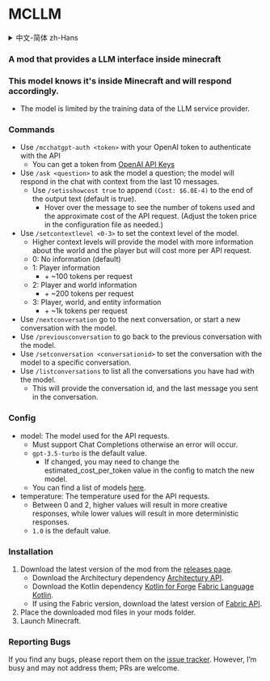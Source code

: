 MCLLM
================



<details>

<summary>中文-简体 zh-Hans</summary>

### 一个在Minecraft中提供LLM交互的模组

<!-- [![Modrinth](https://img.shields.io/modrinth/dt/mcchatgpt?color=00AF5C&label=downloads&logo=modrinth)](https://modrinth.com/mod/mcchatgpt)
[![CurseForge](https://cf.way2muchnoise.eu/full_835315_downloads.svg)](https://curseforge.com/minecraft/mc-mods/mcchatgpt) -->

### 这个模型知道自己在Minecraft中，并会根据此环境进行响应。
- 模型受限于LLM服务提供者的训练数据

### 命令
- 使用 `/mcllm-setbaseurl "https://api.deepseek.com/v1"` 切换到DeepSeek服务上
- 使用 `/mcllm-auth <token>` 配合你的DeepSeek密钥进行API认证
  - 你可以从 [DeepSeek API Keys](https://platform.deepseek.com/api_keys) 获取密钥
- 使用 `/ask <question>` 向模型提问，模型会在聊天窗口中根据最近10条消息的上下文进行回复。
  - 使用 `/setisshowcost true`让输出文本的末尾加一个`(Cost: $6.0E-4)`(默认为true)
    - 鼠标悬停在消息上可查看使用的令牌数和API请求的大约费用。(token对应的价格请自行在配置文件中更改)
- 使用 `/setcontextlevel <0-3>` 设置模型的上下文级别。
  - 上下文级别越高，模型获取的关于世界和玩家的信息越多，但每次API请求的费用也越高。
  - 0：无信息（默认）
  - 1：玩家信息
    - 每次请求增加约100个令牌
  - 2：玩家和世界信息
    - 每次请求增加约200个令牌
  - 3：玩家、世界和实体信息
    - 每次请求增加约1000个令牌
- 使用 `/nextconversation` 进入下一个对话，或与模型开始新对话。
- 使用 `/previousconversation` 返回上一个与模型的对话。
- 使用 `/setconversation <conversationid>` 将与模型的对话设置为特定对话。
- 使用 `/listconversations` 列出你与模型的所有对话。
  - 将显示对话ID以及你在该对话中发送的最后一条消息。

### 配置
- model：用于API请求的模型。
  - 必须支持Chat Completions，否则会报错。
  - 默认值为 `gpt-3.5-turbo`。
    - 如果更改模型，你可能需要调整配置文件中的 estimated_cost_per_token 值以匹配新模型。
  - 你可以在 [这里](https://platform.openai.com/docs/models/overview) 找到模型列表。
- temperature：API请求使用的温度参数。
  - 范围在0到2之间，值越高，回复越有创意；值越低，回复越确定。
  - 默认值为 `1.0`。

### 安装
1. 从 [发布页面](https://github.com/link-fgfgui/MCLLM/releases) 下载最新版本的模组
   - 下载architectury依赖 [Architectury API](https://modrinth.com/mod/architectury-api)
   - 下载kotlin依赖 [Kotlin for Forge](https://modrinth.com/mod/kotlin-for-forge) [Fabric Language Kotlin](https://modrinth.com/mod/fabric-language-kotlin)
   - 如果使用Fabric版本，请下载最新版本的 [Fabric API](https://www.curseforge.com/minecraft/mc-mods/fabric-api)
2. 将下载的模组文件放入你的mods文件夹
3. 启动Minecraft

### 报告问题
如果你发现任何问题，请在 [问题追踪器](https://github.com/link-fgfgui/MCLLM/issues) 上报告。
但我忙,可能不会处理,欢迎PR

</details>


### A mod that provides a LLM interface inside minecraft

<!-- [![Modrinth](https://img.shields.io/modrinth/dt/mcchatgpt?color=00AF5C&label=downloads&logo=modrinth)](https://modrinth.com/mod/mcchatgpt)
[![CurseForge](https://cf.way2muchnoise.eu/full_835315_downloads.svg)](https://curseforge.com/minecraft/mc-mods/mcchatgpt) -->

### This model knows it's inside Minecraft and will respond accordingly.
- The model is limited by the training data of the LLM service provider.

### Commands
- Use `/mcchatgpt-auth <token>` with your OpenAI token to authenticate with the API
  - You can get a token from [OpenAI API Keys](https://platform.openai.com/account/api-keys)
- Use `/ask <question>` to ask the model a question; the model will respond in the chat with context from the last 10 messages.
  - Use `/setisshowcost true` to append `(Cost: $6.0E-4)` to the end of the output text (default is true).
    - Hover over the message to see the number of tokens used and the approximate cost of the API request. (Adjust the token price in the configuration file as needed.)
- Use `/setcontextlevel <0-3>` to set the context level of the model.
  - Higher context levels will provide the model with more information about the world and the player but will cost more per API request.
  - 0: No information (default)
  - 1: Player information
    - \+ ~100 tokens per request
  - 2: Player and world information
    - \+ ~200 tokens per request
  - 3: Player, world, and entity information 
    - \+ ~1k tokens per request
- Use `/nextconversation` go to the next conversation, or start a new conversation with the model.
- Use `/previousconversation` to go back to the previous conversation with the model.
- Use `/setconversation <conversationid>` to set the conversation with the model to a specific conversation.
- Use `/listconversations` to list all the conversations you have had with the model.
  - This will provide the conversation id, and the last message you sent in the conversation.

### Config
- model: The model used for the API requests. 
  - Must support Chat Completions otherwise an error will occur.
  - `gpt-3.5-turbo` is the default value.
    - If changed, you may need to change the estimated_cost_per_token value in the config to match the new model.
  - You can find a list of models [here](https://platform.openai.com/docs/models/overview).
- temperature: The temperature used for the API requests.
  - Between 0 and 2, higher values will result in more creative responses, while lower values will result in more deterministic responses.
  - `1.0` is the default value.

### Installation
1. Download the latest version of the mod from the [releases page](https://github.com/link-fgfgui/MCLLM/releases).
   - Download the Architectury dependency [Architectury API](https://modrinth.com/mod/architectury-api).
   - Download the Kotlin dependency [Kotlin for Forge](https://modrinth.com/mod/kotlin-for-forge) [Fabric Language Kotlin](https://modrinth.com/mod/fabric-language-kotlin).
   - If using the Fabric version, download the latest version of [Fabric API](https://www.curseforge.com/minecraft/mc-mods/fabric-api).
2. Place the downloaded mod files in your mods folder.
3. Launch Minecraft.

### Reporting Bugs
If you find any bugs, please report them on the [issue tracker](https://github.com/Benjamin-Norton/MCGPT/issues).
However, I’m busy and may not address them; PRs are welcome.
